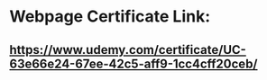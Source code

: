 # Webpage Certificate Link:
## https://www.udemy.com/certificate/UC-63e66e24-67ee-42c5-aff9-1cc4cff20ceb/
